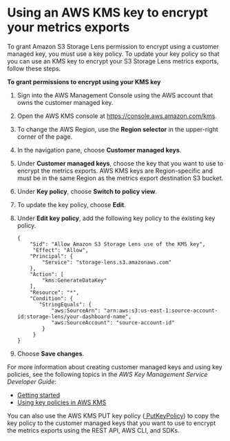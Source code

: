 # Using an AWS KMS key to encrypt your metrics exports<a name="storage_lens_encrypt_permissions"></a>

To grant Amazon S3 Storage Lens permission to encrypt using a customer managed key, you must use a key policy\. To update your key policy so that you can use an KMS key to encrypt your S3 Storage Lens metrics exports, follow these steps\. 

**To grant permissions to encrypt using your KMS key**

1. Sign into the AWS Management Console using the AWS account that owns the customer managed key\.

1. Open the AWS KMS console at [https://console\.aws\.amazon\.com/kms](https://console.aws.amazon.com/kms)\.

1. To change the AWS Region, use the **Region selector** in the upper\-right corner of the page\.

1. In the navigation pane, choose **Customer managed keys**\.

1. Under **Customer managed keys**, choose the key that you want to use to encrypt the metrics exports\. AWS KMS keys are Region\-specific and must be in the same Region as the metrics export destination S3 bucket\.

1. Under **Key policy**, choose **Switch to policy view**\.

1. To update the key policy, choose **Edit**\.

1. Under **Edit key policy**, add the following key policy to the existing key policy\.

   ```
   {
       "Sid": "Allow Amazon S3 Storage Lens use of the KMS key",
        "Effect": "Allow",
       "Principal": {
           "Service": "storage-lens.s3.amazonaws.com"
       },
       "Action": [
           "kms:GenerateDataKey"
       ],
       "Resource": "*",
       "Condition": {
          "StringEquals": {
              "aws:SourceArn": "arn:aws:s3:us-east-1:source-account-id:storage-lens/your-dashboard-name",
              "aws:SourceAccount": "source-account-id"
           }
        }
   }
   ```

1. Choose **Save changes**\.

For more information about creating customer managed keys and using key policies, see the following topics in the *AWS Key Management Service Developer Guide*:
+ [Getting started](https://docs.aws.amazon.com/kms/latest/developerguide/getting-started.html)
+ [Using key policies in AWS KMS](https://docs.aws.amazon.com/kms/latest/developerguide/key-policies.html)

You can also use the AWS KMS PUT key policy \([ PutKeyPolicy](http://amazonaws.com/kms/latest/APIReference/API_PutKeyPolicy.html)\) to copy the key policy to the customer managed keys that you want to use to encrypt the metrics exports using the REST API, AWS CLI, and SDKs\.